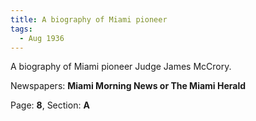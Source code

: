 ```yaml
---  
title: A biography of Miami pioneer  
tags:  
  - Aug 1936  
---  
```

  
A biography of Miami pioneer Judge James McCrory.  
  
Newspapers: **Miami Morning News or The Miami Herald**  
  
Page: **8**, Section: **A** 
